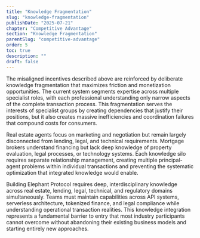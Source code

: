 ```yaml
---
title: "Knowledge Fragmentation"
slug: "knowledge-fragmentation"
publishDate: "2025-07-21"
chapter: "Competitive Advantage"
section: "Knowledge Fragmentation"
parentSlug: "competitive-advantage"
order: 5
toc: true
description: ""
draft: false
---
```


The misaligned incentives described above are reinforced by deliberate knowledge fragmentation that maximizes friction and monetization opportunities. The current system segments expertise across multiple specialist roles, with each professional understanding only narrow aspects of the complete transaction process. This fragmentation serves the interests of specialist groups by creating dependencies that justify their positions, but it also creates massive inefficiencies and coordination failures that compound costs for consumers.

Real estate agents focus on marketing and negotiation but remain largely disconnected from lending, legal, and technical requirements. Mortgage brokers understand financing but lack deep knowledge of property evaluation, legal processes, or technology systems. Each knowledge silo requires separate relationship management, creating multiple principal-agent problems within individual transactions and preventing the systematic optimization that integrated knowledge would enable.

Building Elephant Protocol requires deep, interdisciplinary knowledge across real estate, lending, legal, technical, and regulatory domains simultaneously. Teams must maintain capabilities across API systems, serverless architecture, tokenized finance, and legal compliance while understanding operational transaction realities. This knowledge integration represents a fundamental barrier to entry that most industry participants cannot overcome without abandoning their existing business models and starting entirely new approaches.
